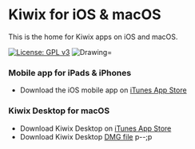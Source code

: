 # Kiwix for iOS & macOS

This is the home for Kiwix apps on iOS and macOS.

[![License: GPL v3](https://img.shields.io/badge/License-GPLv3-blue.svg)](https://www.gnu.org/licenses/gpl-3.0) 
<img src="https://img.shields.io/badge/Swift-5.2-orange.svg" alt="Drawing="/>

### Mobile app for iPads & iPhones ###
- Download the iOS mobile app on [iTunes App Store](http://ios.kiwix.org)

### Kiwix Desktop for macOS ###
- Download Kiwix Desktop on [iTunes App Store](http://macos.kiwix.org) 
- Download Kiwix Desktop [DMG file](https://download.kiwix.org/release/kiwix-desktop-macos/)
p--;p
